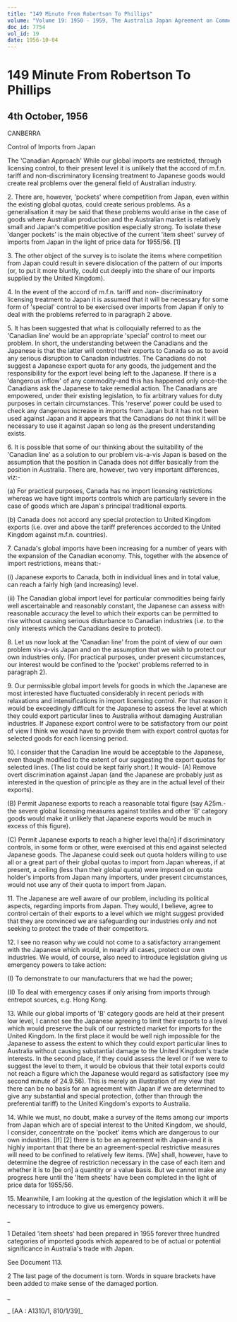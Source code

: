 ```yaml
---
title: "149 Minute From Robertson To Phillips"
volume: "Volume 19: 1950 - 1959, The Australia Japan Agreement on Commerce"
doc_id: 7754
vol_id: 19
date: 1956-10-04
---
```


# 149 Minute From Robertson To Phillips

## 4th October, 1956

CANBERRA

Control of Imports from Japan

The 'Canadian Approach' While our global imports are restricted, through licensing control, to their present level it is unlikely that the accord of m.f.n. tariff and non-discriminatory licensing treatment to Japanese goods would create real problems over the general field of Australian industry.

2\. There are, however, 'pockets' where competition from Japan, even within the existing global quotas, could create serious problems. As a generalisation it may be said that these problems would arise in the case of goods where Australian production and the Australian market is relatively small and Japan's competitive position especially strong. To isolate these 'danger pockets' is the main objective of the current 'item sheet' survey of imports from Japan in the light of price data for 1955/56. [1]

3\. The other object of the survey is to isolate the items where competition from Japan could result in severe dislocation of the pattern of our imports (or, to put it more bluntly, could cut deeply into the share of our imports supplied by the United Kingdom).

4\. In the event of the accord of m.f.n. tariff and non- discriminatory licensing treatment to Japan it is assumed that it will be necessary for some form of 'special' control to be exercised over imports from Japan if only to deal with the problems referred to in paragraph 2 above.

5\. It has been suggested that what is colloquially referred to as the 'Canadian line' would be an appropriate 'special' control to meet our problem. In short, the understanding between the Canadians and the Japanese is that the latter will control their exports to Canada so as to avoid any serious disruption to Canadian industries. The Canadians do not suggest a Japanese export quota for any goods, the judgement and the responsibility for the export level being left to the Japanese. If there is a 'dangerous inflow' of any commodity-and this has happened only once-the Canadians ask the Japanese to take remedial action. The Canadians are empowered, under their existing legislation, to fix arbitrary values for duty purposes in certain circumstances. This 'reserve' power could be used to check any dangerous increase in imports from Japan but it has not been used against Japan and it appears that the Canadians do not think it will be necessary to use it against Japan so long as the present understanding exists.

6\. It is possible that some of our thinking about the suitability of the 'Canadian line' as a solution to our problem vis-a-vis Japan is based on the assumption that the position in Canada does not differ basically from the position in Australia. There are, however, two very important differences, viz:-

(a) For practical purposes, Canada has no import licensing restrictions whereas we have tight imports controls which are particularly severe in the case of goods which are Japan's principal traditional exports.

(b) Canada does not accord any special protection to United Kingdom exports (i.e. over and above the tariff preferences accorded to the United Kingdom against m.f.n. countries).

7\. Canada's global imports have been increasing for a number of years with the expansion of the Canadian economy. This, together with the absence of import restrictions, means that:-

(i) Japanese exports to Canada, both in individual lines and in total value, can reach a fairly high (and increasing) level.

(ii) The Canadian global import level for particular commodities being fairly well ascertainable and reasonably constant, the Japanese can assess with reasonable accuracy the level to which their exports can be permitted to rise without causing serious disturbance to Canadian industries (i.e. to the only interests which the Canadians desire to protect).

8\. Let us now look at the 'Canadian line' from the point of view of our own problem vis-a-vis Japan and on the assumption that we wish to protect our own industries only. (For practical purposes, under present circumstances, our interest would be confined to the 'pocket' problems referred to in paragraph 2).

9\. Our permissible global import levels for goods in which the Japanese are most interested have fluctuated considerably in recent periods with relaxations and intensifications in import licensing control. For that reason it would be exceedingly difficult for the Japanese to assess the level at which they could export particular lines to Australia without damaging Australian industries. If Japanese export control were to be satisfactory from our point of view I think we would have to provide them with export control quotas for selected goods for each licensing period.

10\. I consider that the Canadian line would be acceptable to the Japanese, even though modified to the extent of our suggesting the export quotas for selected lines. (The list could be kept fairly short.) It would- (A) Remove overt discrimination against Japan (and the Japanese are probably just as interested in the question of principle as they are in the actual level of their exports).

(B) Permit Japanese exports to reach a reasonable total figure (say A25m.-the severe global licensing measures against textiles and other 'B' category goods would make it unlikely that Japanese exports would be much in excess of this figure).

(C) Permit Japanese exports to reach a higher level tha[n] if discriminatory controls, in some form or other, were exercised at this end against selected Japanese goods. The Japanese could seek out quota holders willing to use all or a great part of their global quotas to import from Japan whereas, if at present, a ceiling (less than their global quota) were imposed on quota holder's imports from Japan many importers, under present circumstances, would not use any of their quota to import from Japan.

11\. The Japanese are well aware of our problem, including its political aspects, regarding imports from Japan. They would, I believe, agree to control certain of their exports to a level which we might suggest provided that they are convinced we are safeguarding our industries only and not seeking to protect the trade of their competitors.

12\. I see no reason why we could not come to a satisfactory arrangement with the Japanese which would, in nearly all cases, protect our own industries. We would, of course, also need to introduce legislation giving us emergency powers to take action:

(I) To demonstrate to our manufacturers that we had the power;

(II) To deal with emergency cases if only arising from imports through entrepot sources, e.g. Hong Kong.

13\. While our global imports of 'B' category goods are held at their present low level, I cannot see the Japanese agreeing to limit their exports to a level which would preserve the bulk of our restricted market for imports for the United Kingdom. In the first place it would be well nigh impossible for the Japanese to assess the extent to which they could export particular lines to Australia without causing substantial damage to the United Kingdom's trade interests. In the second place, if they could assess the level or if we were to suggest the level to them, it would be obvious that their total exports could not reach a figure which the Japanese would regard as satisfactory (see my second minute of 24.9.56). This is merely an illustration of my view that there can be no basis for an agreement with Japan if we are determined to give any substantial and special protection, (other than through the preferential tariff) to the United Kingdom's exports to Australia.

14\. While we must, no doubt, make a survey of the items among our imports from Japan which are of special interest to the United Kingdom, we should, I consider, concentrate on the 'pocket' items which are dangerous to our own industries. [If] [2] there is to be an agreement with Japan-and it is highly important that there be an agreement-special restrictive measures will need to be confined to relatively few items. [We] shall, however, have to determine the degree of restriction necessary in the case of each item and whether it is to [be on] a quantity or a value basis. But we cannot make any progress here until the 'Item sheets' have been completed in the light of price data for 1955/56.

15\. Meanwhile, I am looking at the question of the legislation which it will be necessary to introduce to give us emergency powers.

_

1 Detailed 'item sheets' had been prepared in 1955 forever three hundred categories of imported goods which appeared to be of actual or potential significance in Australia's trade with Japan.

See Document 113.

2 The last page of the document is torn. Words in square brackets have been added to make sense of the damaged portion.

_

_ [AA : A1310/1, 810/1/39]_
